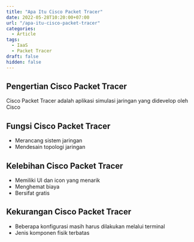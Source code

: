 ```yaml
---
title: "Apa Itu Cisco Packet Tracer"
date: 2022-05-28T10:20:00+07:00
url: "/apa-itu-cisco-packet-tracer"
categories:
  - Article
tags:
  - IaaS
  - Packet Tracer
draft: false
hidden: false
---
```


## Pengertian Cisco Packet Tracer
Cisco Packet Tracer adalah aplikasi simulasi jaringan yang didevelop oleh Cisco

## Fungsi Cisco Packet Tracer
- Merancang sistem jaringan
- Mendesain topologi jaringan

## Kelebihan Cisco Packet Tracer
- Memiliki UI dan icon yang menarik
- Menghemat biaya
- Bersifat gratis

## Kekurangan Cisco Packet Tracer
- Beberapa konfigurasi masih harus dilakukan melalui terminal
- Jenis komponen fisik terbatas